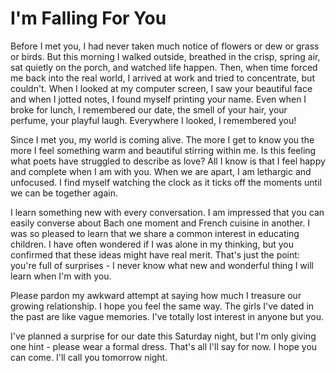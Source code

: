 # I'm Falling For You #

Before I met you, I had never taken much notice of flowers or dew or grass or birds. But this morning I walked outside, breathed in the crisp, spring air, sat quietly on the porch, and watched life happen. Then, when time forced me back into the real world, I arrived at work and tried to concentrate, but couldn't. When I looked at my computer screen, I saw your beautiful face and when I jotted notes, I found myself printing your name. Even when I broke for lunch, I remembered our date, the smell of your hair, your perfume, your playful laugh. Everywhere I looked, I remembered you!

Since I met you, my world is coming alive. The more I get to know you the more I feel something warm and beautiful stirring within me. Is this feeling what poets have struggled to describe as love? All I know is that I feel happy and complete when I am with you. When we are apart, I am lethargic and unfocused. I find myself watching the clock as it ticks off the moments until we can be together again.

I learn something new with every conversation. I am impressed that you can easily converse about Bach one moment and French cuisine in another. I was so pleased to learn that we share a common interest in educating children. I have often wondered if I was alone in my thinking, but you confirmed that these ideas might have real merit. That's just the point: you're full of surprises - I never know what new and wonderful thing I will learn when I'm with you.

Please pardon my awkward attempt at saying how much I treasure our growing relationship. I hope you feel the same way. The girls I've dated in the past are like vague memories. I've totally lost interest in anyone but you.

I've planned a surprise for our date this Saturday night, but I'm only giving one hint - please wear a formal dress. That's all I'll say for now. I hope you can come. I'll call you tomorrow night.
